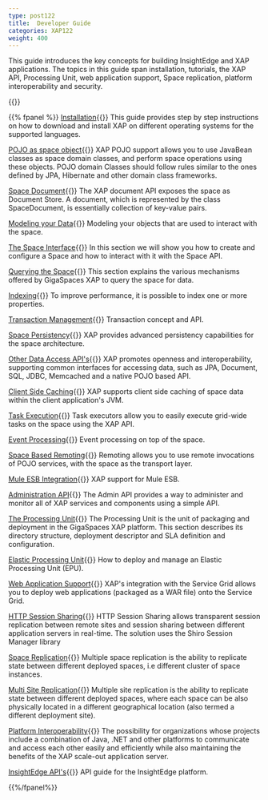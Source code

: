 ```yaml
---
type: post122
title:  Developer Guide
categories: XAP122
weight: 400
---
```





This guide introduces the key concepts for building InsightEdge and XAP applications. The topics in this guide span installation, tutorials, the XAP API, Processing Unit, web application support, Space replication, platform interoperability and security.



{{<wbr>}}

{{% fpanel %}}
[Installation](./installation.html){{<wbr>}}
This guide provides step by step instructions on how to download and install XAP on different operating systems for the supported languages.

[POJO as space object](./pojo-overview.html){{<wbr>}}
XAP POJO support allows you to use JavaBean classes as space domain classes, and perform space operations using these objects. POJO domain Classes should follow rules similar to the ones defined by JPA, Hibernate and other domain class frameworks.


[Space Document](./document-overview.html){{<wbr>}}
The XAP document API exposes the space as Document Store. A document, which is represented by the class SpaceDocument, is essentially collection of key-value pairs.

[Modeling your Data](./modeling-your-data.html){{<wbr>}}
Modeling your objects that are used to interact with the space.

[The Space Interface](./the-gigaspace-interface-overview.html){{<wbr>}}
In this section we will show you how to create and configure a Space and how to interact with it with the Space API.

[Querying the Space](./querying-the-space.html){{<wbr>}}
This section explains the various mechanisms offered by GigaSpaces XAP to query the space for data.

[Indexing](./indexing-overview.html){{<wbr>}}
To improve performance, it is possible to index one or more properties.

[Transaction Management](./transaction-overview.html){{<wbr>}}
Transaction concept and API.

[Space Persistency](./space-persistency-overview.html){{<wbr>}}
XAP provides advanced persistency capabilities for the space architecture.



[Other Data Access API's](./other-data-access-apis.html){{<wbr>}}
XAP promotes openness and interoperability, supporting common interfaces for accessing data, such as JPA, Document, SQL, JDBC, Memcached and a native POJO based API.

[Client Side Caching](./client-side-caching.html){{<wbr>}}
XAP supports client side caching of space data within the client application's JVM.

[Task Execution](./task-execution-overview.html){{<wbr>}}
Task executors allow you to easily execute grid-wide tasks on the space using the XAP API.

[Event Processing](./event-processing.html){{<wbr>}}
Event processing on top of the space.

[Space Based Remoting](./space-based-remoting-overview.html){{<wbr>}}
Remoting allows you to use remote invocations of POJO services, with the space as the transport layer.


[Mule ESB Integration](./mule-esb.html){{<wbr>}}
XAP  support for Mule ESB.
 
[Administration API](./administration-and-monitoring-overview.html){{<wbr>}}
The Admin API provides a way to administer and monitor all of XAP services and components using a simple API.

[The Processing Unit](./the-processing-unit-overview.html){{<wbr>}}
The Processing Unit is the unit of packaging and deployment in the GigaSpaces XAP platform. This section describes its directory structure, deployment descriptor and SLA definition and configuration.

[Elastic Processing Unit](./elastic-processing-unit-overview.html){{<wbr>}}
How to deploy and manage an Elastic Processing Unit (EPU).

[Web Application Support](./web-application-overview.html){{<wbr>}}
XAP's integration with the Service Grid allows you to deploy web applications (packaged as a WAR file) onto the Service Grid.

[HTTP Session Sharing](./global-http-session-sharing-overview.html){{<wbr>}}
HTTP Session Sharing allows transparent session replication between remote sites and session sharing between different application servers in real-time. The solution uses the Shiro Session Manager library


[Space Replication](./multi-space-replication-overview.html){{<wbr>}}
Multiple space replication is the ability to replicate state between different deployed spaces, i.e different cluster of space instances.

[Multi Site Replication](./multi-site-replication-overview.html){{<wbr>}}
Multiple site replication is the ability to replicate state between different deployed spaces, where each space can be also physically located in a different geographical location (also termed a different deployment site).

[Platform Interoperability](./interoperability-overview.html){{<wbr>}}
The possibility for organizations whose projects include a combination of Java, .NET and other platforms to communicate and access each other easily and efficiently while also maintaining the benefits of the XAP scale-out application server.


[InsightEdge API's](./insight-edge-apis.html){{<wbr>}}
API guide for the InsightEdge platform.

{{%/fpanel%}}

